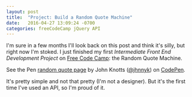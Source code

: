 ```yaml
---
layout: post
title:  "Project: Build a Random Quote Machine"
date:   2016-04-27 13:09:24 -0700
categories: freeCodeCamp jQuery API
---
```

I'm sure in a few months I'll look back on this post and think it's silly, but right now I'm stoked. I just finished my first *Intermediate Front End Development Project* on [Free Code Camp](https://www.freecodecamp.com): the Random Quote Machine.

<p data-height="266" data-theme-id="0" data-slug-hash="QNVvvr" data-default-tab="result" data-user="jhnnyk" data-embed-version="2" class="codepen">See the Pen <a href="http://codepen.io/jhnnyk/pen/QNVvvr/">random quote page</a> by John Knotts (<a href="http://codepen.io/jhnnyk">@jhnnyk</a>) on <a href="http://codepen.io">CodePen</a>.</p>
<script async src="//assets.codepen.io/assets/embed/ei.js"></script>

It's pretty simple and not that pretty (I'm not a designer). But it's the first time I've used an API, so I'm proud of it.